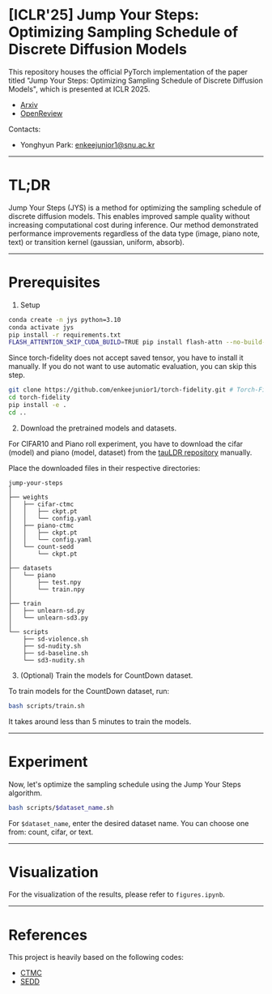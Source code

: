 # [ICLR'25] Jump Your Steps: Optimizing Sampling Schedule of Discrete Diffusion Models

This repository houses the official PyTorch implementation of the paper titled "Jump Your Steps: Optimizing Sampling Schedule of Discrete Diffusion Models", which is presented at ICLR 2025. 

- [Arxiv](https://arxiv.org/abs/2410.07761)
- [OpenReview](https://openreview.net/forum?id=pD6TiCpyDR)

Contacts:

- Yonghyun Park: enkeejunior1@snu.ac.kr 

---

# TL;DR

Jump Your Steps (JYS) is a method for optimizing the sampling schedule of discrete diffusion models. This enables improved sample quality without increasing computational cost during inference. Our method demonstrated performance improvements regardless of the data type (image, piano note, text) or transition kernel (gaussian, uniform, absorb).

---

# Prerequisites

1. Setup

```bash
conda create -n jys python=3.10
conda activate jys
pip install -r requirements.txt
FLASH_ATTENTION_SKIP_CUDA_BUILD=TRUE pip install flash-attn --no-build-isolation # Flash Attention (for SEDD language model)
```

Since torch-fidelity does not accept saved tensor, you have to install it manually.
If you do not want to use automatic evaluation, you can skip this step.

```bash
git clone https://github.com/enkeejunior1/torch-fidelity.git # Torch-Fidelity (for image generation evaluation)
cd torch-fidelity
pip install -e .
cd ..
```

2. Download the pretrained models and datasets.

For CIFAR10 and Piano roll experiment, you have to download the cifar (model) and piano (model, dataset) from the [tauLDR repository](https://www.dropbox.com/scl/fo/zmwsav82kgqtc0tzgpj3l/h?dl=0&rlkey=k6d2bp73k4ifavcg9ldjhgu0s) manually.

Place the downloaded files in their respective directories:

```
jump-your-steps
│
├── weights
│   ├── cifar-ctmc
│   │   ├── ckpt.pt
│   │   └── config.yaml
│   ├── piano-ctmc
│   │   ├── ckpt.pt
│   │   └── config.yaml
│   └── count-sedd
│       └── ckpt.pt
│   
├── datasets
│   └── piano
│       ├── test.npy
│       └── train.npy
│   
├── train
│   ├── unlearn-sd.py
│   └── unlearn-sd3.py
│   
└── scripts
    ├── sd-violence.sh
    ├── sd-nudity.sh
    ├── sd-baseline.sh
    └── sd3-nudity.sh
```

3. (Optional) Train the models for CountDown dataset.

To train models for the CountDown dataset, run:

```bash
bash scripts/train.sh
```

It takes around less than 5 minutes to train the models.

---

# Experiment

Now, let's optimize the sampling schedule using the Jump Your Steps algorithm.

```bash
bash scripts/$dataset_name.sh
```

For `$dataset_name`, enter the desired dataset name. You can choose one from: count, cifar, or text.

---

# Visualization

For the visualization of the results, please refer to `figures.ipynb`.

---

# References

This project is heavily based on the following codes:

- [CTMC](https://github.com/andrew-cr/tauLDR/tree/main)  
- [SEDD](https://github.com/louaaron/Score-Entropy-Discrete-Diffusion)